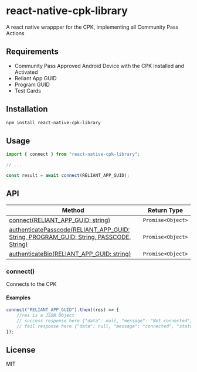 # react-native-cpk-library
A react native wrappper for the CPK, implementing all Community Pass Actions

## Requirements
- Community Pass Approved Android Device with the CPK Installed and Activated
- Reliant App GUID
- Program GUID
- Test Cards

## Installation

```sh
npm install react-native-cpk-library
```

## Usage

```js
import { connect } from "react-native-cpk-library";

// ...

const result = await connect(RELIANT_APP_GUID);
```

## API

| Method                                                                                            | Return Type         |
| --------------------------------------------------------------------------------------------------| ------------------- |
| [connect(RELIANT_APP_GUID: string)](#connect())                                                     | `Promise<Object>`   |
| [authenticatePasscode(RELIANT_APP_GUID: String, PROGRAM_GUID: String, PASSCODE, String)](#aupass) | `Promise<Object>`   |
| [authenticateBio(RELIANT_APP_GUID: string)](#aubio)                                               | `Promise<Object>`   |


### connect()

Connects to the CPK

#### Examples

```js
connect("RELIANT_APP_GUID").then((res) => {
    //res is a JSON Object
    // success response here {"data": null, "message": "Not connected", "status": false}
    // fail response here {"data": null, "message": "connected", "status": true}
});
```

## License

MIT
